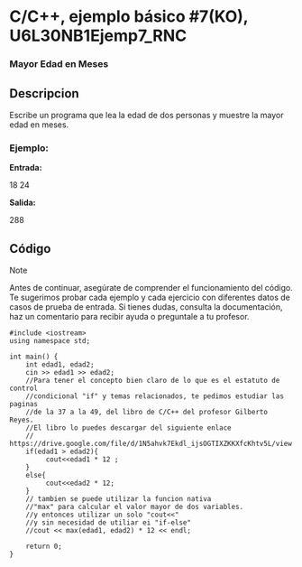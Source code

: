 # C/C++, ejemplo básico #7(KO), U6L30NB1Ejemp7_RNC

### Mayor Edad en Meses

## Descripcion

Escribe un programa que lea la edad de dos personas y muestre la mayor edad en meses.

### Ejemplo:

**Entrada:**

18 24

**Salida:**

288

## Código

> [!NOTE]  
> Antes de continuar, asegúrate de comprender el funcionamiento del código.
> Te sugerimos probar cada ejemplo y cada ejercicio con diferentes datos de casos de prueba de entrada.
> Si tienes dudas, consulta la documentación, haz un comentario para recibir ayuda o preguntale a tu profesor.

```
#include <iostream>
using namespace std;

int main() {
    int edad1, edad2;
    cin >> edad1 >> edad2;
    //Para tener el concepto bien claro de lo que es el estatuto de control
    //condicional "if" y temas relacionados, te pedimos estudiar las paginas
    //de la 37 a la 49, del libro de C/C++ del profesor Gilberto Reyes.
    //El libro lo puedes descargar del siguiente enlace
    // https://drive.google.com/file/d/1N5ahvk7Ekdl_ijsOGTIXZKKXfcKhtv5L/view
    if(edad1 > edad2){
	     cout<<edad1 * 12 ;
	}
    else{
         cout<<edad2 * 12;
    }
    // tambien se puede utilizar la funcion nativa
    //"max" para calcular el valor mayor de dos variables.
    //y entonces utilizar un solo "cout<<"
    //y sin necesidad de utiliar ei "if-else"
    //cout << max(edad1, edad2) * 12 << endl;

    return 0;
}
```
